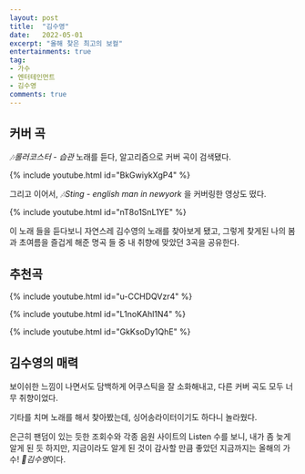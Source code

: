 ```yaml
---
layout: post
title:  "김수영"
date:   2022-05-01
excerpt: "올해 찾은 최고의 보컬"
entertainments: true
tag:
- 가수
- 엔터테인먼트
- 김수영
comments: true
---
```


## 커버 곡

*🎶롤러코스터 - 습관* 노래를 듣다, 알고리즘으로 커버 곡이 검색됐다.

{% include youtube.html id="BkGwiykXgP4" %}

그리고 이어서, *🎶Sting - english man in newyork* 을 커버링한 영상도 떴다.

{% include youtube.html id="nT8o1SnL1YE" %}

이 노래 들을 듣다보니 자연스레 김수영의 노래를 찾아보게 됐고, 그렇게 찾게된 나의 봄과 초여름을 즐겁게 해준 명곡 들 중 내 취향에 맞았던 3곡을 공유한다.

## 추천곡

{% include youtube.html id="u-CCHDQVzr4" %}

{% include youtube.html id="L1noKAhl1N4" %}

{% include youtube.html id="GkKsoDy1QhE" %}

## 김수영의 매력

보이쉬한 느낌이 나면서도 담백하게 어쿠스틱을 잘 소화해내고, 다른 커버 곡도 모두 너무 취향이었다.

기타를 치며 노래를 해서 찾아봤는데, 싱어송라이터이기도 하다니 놀라웠다.

은근히 팬덤이 있는 듯한 조회수와 각종 음원 사이트의 Listen 수를 보니, 내가 좀 늦게 알게 된 듯 하지만, 지금이라도 알게 된 것이 감사할 만큼 좋았던 지금까지는 올해의 가수! *🎤김수영*이다.